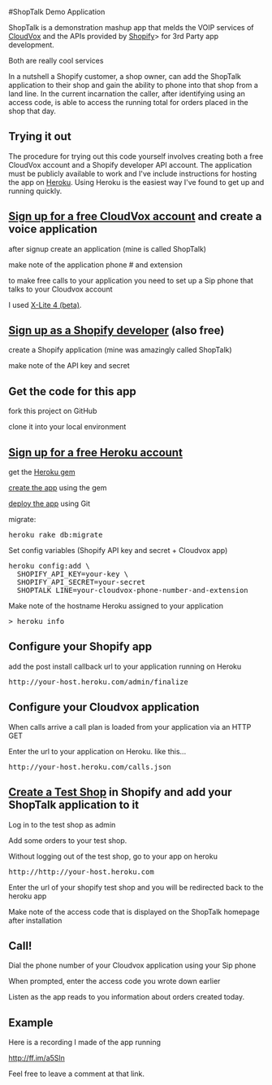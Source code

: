 
#ShopTalk Demo Application



<p>ShopTalk is a demonstration mashup app that melds the VOIP services of <a href="http://cloudvox.com">CloudVox</a>  and the APIs provided by <a href="http://shopify.com">Shopify</a>> for 3rd Party app development.</p>
<p>Both are really cool services</p>

<p>In a nutshell a Shopify customer, a shop owner, can add the ShopTalk application to their shop and gain the ability to phone into that shop from a land line. In the current incarnation the caller, after identifying using an access code, is able to access the running total for orders placed in the shop that day.</p>
<h2>Trying it out</h2>
<p>
The procedure for trying out this code yourself involves creating both a free CloudVox account and a Shopify developer API account. The application must be publicly available to work and I've include instructions for hosting the app on <a href="http://heroku.com">Heroku</a>. Using Heroku is the easiest way I've found to get up and running quickly. 
<h2><a href="http://cloudvox.com/signup">Sign up for a free CloudVox account</a> and create a voice application</h2>

<p>after signup create an application (mine is called ShopTalk)</p>
<p>make note of the application phone # and extension</p>
<p>to make free calls to your application you need to set up a Sip phone that talks to your Cloudvox account</p>
<p>I used <a href="http://help.cloudvox.com/faqs/sip-phones/x-lite">X-Lite 4 (beta)</a>.
</p>
<h2><a href="http://shopify.com/developers">Sign up as a Shopify developer</a> (also free)</h2>
<p>
create a Shopify application (mine was amazingly called ShopTalk)</p>
<p>make note of the API key and secret
</p>
<h2>Get the code for this app</h2>
<p>fork this project on GitHub </p>
<p>clone it into your local environment</p>
<h2><a href="http://heroku.com/signup">Sign up for a free Heroku account</a></h2>
<p>get the <a href="http://docs.heroku.com/heroku-command">Heroku gem</a></p>
<p><a href="http://docs.heroku.com/creating-apps">create the app</a> using the gem</p>
<p><a href="http://docs.heroku.com/git">deploy the app</a> using Git</p>
<p>migrate:</p>
<pre>heroku rake db:migrate</pre>       
<p>Set config variables (Shopify API key and secret + Cloudvox app)</p>   
<pre>heroku config:add \
  SHOPIFY_API_KEY=your-key \
  SHOPIFY_API_SECRET=your-secret
  SHOPTALK_LINE=your-cloudvox-phone-number-and-extension
</pre>
<p>Make note of the hostname Heroku assigned to your application
<pre>> heroku info</pre>
<p></p>

<h2>Configure your Shopify app</h2>

<p>add the post install callback url to your application running on Heroku</p>
<pre>http://your-host.heroku.com/admin/finalize</pre>
<p></p>

<h2> Configure your Cloudvox application</h2>
<p>When calls arrive a call plan is loaded from your application via an HTTP GET</p>
<p>Enter the url to your application on Heroku. like this...</p>
<pre>http://your-host.heroku.com/calls.json</pre>
<p></p>
<h2><a href="http://app.shopify.com/services/partners/api_clients/test_shops">Create a Test Shop</a> in Shopify and add your ShopTalk application to it</h2>
<p>Log in to the test shop as admin</p>
<p>Add some orders to your test shop.</p>
<p>Without logging out of the test shop, go to your app on heroku</p>
<pre>http://http://your-host.heroku.com</pre>
<p>Enter the url of your shopify test shop and you will be redirected back to the heroku app</p>
<p>Make note of the access code that is displayed on the ShopTalk homepage after installation</p>
<h2>Call!</h2>
<p>Dial the phone number of your Cloudvox application using your Sip phone</p>
<p>When prompted, enter the access code you wrote down earlier</p>
<p>Listen as the app reads to you information about orders created today.</p>
<h2>Example</h2>
<p>Here is a recording I made of the app running</p>
<p><a href="http://ff.im/a5Sln">http://ff.im/a5Sln</a></p>
<p>Feel free to leave a comment at that link.</p> 



